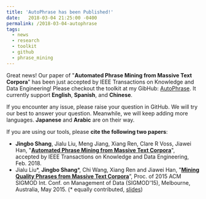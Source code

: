 ```yaml
---
title: 'AutoPhrase has been Published!'
date:   2018-03-04 21:25:00 -0400
permalink: /2018-03-04-autophrase
tags:
  - news
  - research
  - toolkit
  - github
  - phrase_mining
---
```


Great news! Our paper of "**Automated Phrase Mining from Massive Text Corpora**" has been just accepted by IEEE Transactions on Knowledge and Data Engineering! Please checkout the toolkit at my GibHub: [AutoPhrase](https://github.com/shangjingbo1226/AutoPhrase). It currently support **English**, **Spanish**, and **Chinese**. 

If you encounter any issue, please raise your question in GitHub. We will try our best to answer your question. Meanwhile, we will keep adding more languages. **Japanese** and **Arabic** are on their way.

If you are using our tools, please **cite the following two papers**:

*   **Jingbo Shang**, Jialu Liu, Meng Jiang, Xiang Ren, Clare R Voss, Jiawei Han, "**[Automated Phrase Mining from Massive Text Corpora](https://arxiv.org/abs/1702.04457)**", accepted by IEEE Transactions on Knowledge and Data Engineering, Feb. 2018.
*   Jialu Liu\*, **Jingbo Shang**\*, Chi Wang, Xiang Ren and Jiawei Han, "**[Mining Quality Phrases from Massive Text Corpora](http://hanj.cs.illinois.edu/pdf/sigmod15_jliu.pdf)**”, Proc. of 2015 ACM SIGMOD Int. Conf. on Management of Data (SIGMOD'15), Melbourne, Australia, May 2015. (\* equally contributed, [slides](https://www.microsoft.com/en-us/research/wp-content/uploads/2016/02/sigmod15SegPhrase.pdf))
